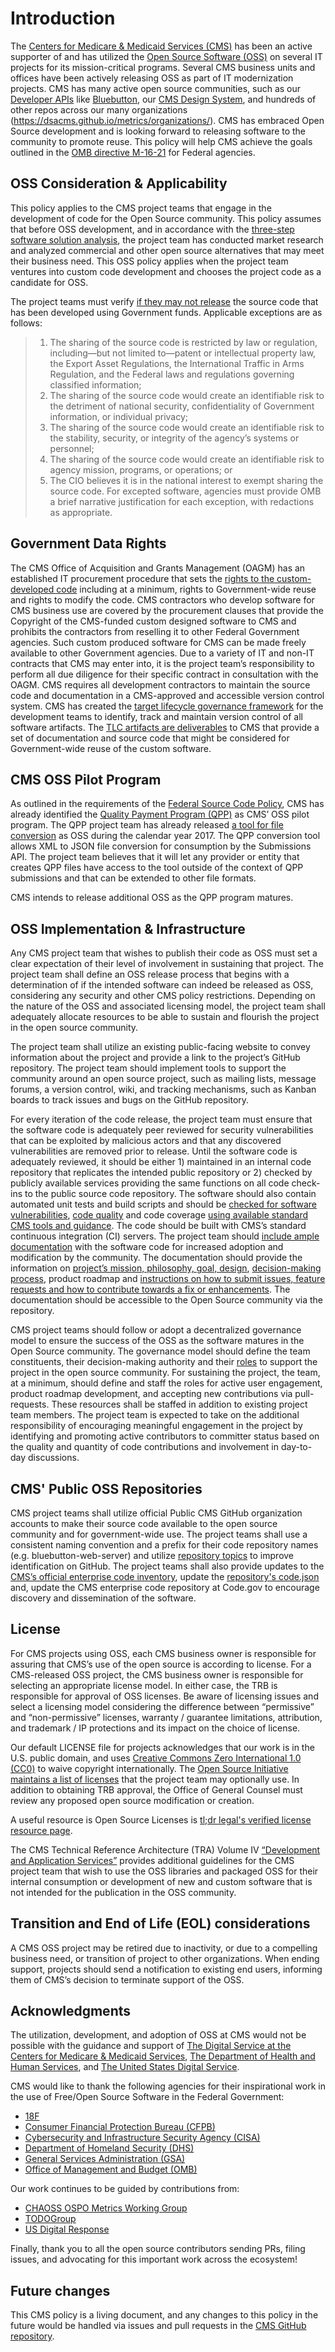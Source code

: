 # Introduction

The [Centers for Medicare & Medicaid Services (CMS)](https://www.cms.gov) has been an active supporter of and has utilized the [Open Source Software (OSS)](https://www.cms.gov/tra/Application_Development/AD_0210_Open_Source_Overview.htm) on several IT projects for its mission-critical programs. Several CMS business units and offices have been actively releasing OSS as part of IT modernization projects. CMS has many active open source communities, such as our [Developer APIs](https://developer.cms.gov/#apis) like [Bluebutton](https://bluebutton.cms.gov/), our [CMS Design System](https://developer.cms.gov/design-system/), and hundreds of other repos across our many organizations (https://dsacms.github.io/metrics/organizations/). CMS has embraced Open Source development and is looking forward to releasing software to the community to promote reuse. This policy will help CMS achieve the goals outlined in the [OMB directive M-16-21](https://www.whitehouse.gov/wp-content/uploads/legacy_drupal_files/omb/memoranda/2016/m_16_21.pdf) for Federal agencies.

## OSS Consideration & Applicability

This policy applies to the CMS project teams that engage in the development of code for the Open Source community. This policy assumes that before OSS development, and in accordance with the [three-step software solution analysis](https://code.gov/agency-compliance/compliance/procurement), the project team has conducted market research and analyzed commercial and other open source alternatives that may meet their business need. This OSS policy applies when the project team ventures into custom code development and chooses the project code as a candidate for OSS.

The project teams must verify [if they may not release](https://www.whitehouse.gov/wp-content/uploads/legacy_drupal_files/omb/memoranda/2016/m_16_21.pdf) the source code that has been developed using Government funds. Applicable exceptions are as follows: 

> 1. The sharing of the source code is restricted by law or regulation, including—but not limited to—patent or intellectual property law, the Export Asset Regulations, the International Traffic in Arms Regulation, and the Federal laws and regulations governing classified information;
> 2. The sharing of the source code would create an identifiable risk to the detriment of national security, confidentiality of Government information, or individual privacy; 
> 3. The sharing of the source code would create an identifiable risk to the stability, security, or integrity of the agency’s systems or personnel; 
> 4. The sharing of the source code would create an identifiable risk to agency mission, programs, or operations; or 
> 5. The CIO believes it is in the national interest to exempt sharing the source code. For excepted software, agencies must provide OMB a brief narrative justification for each exception, with redactions as appropriate.

## Government Data Rights

The CMS Office of Acquisition and Grants Management (OAGM) has an established IT procurement procedure that sets the [rights to the custom-developed code](https://www.acquisition.gov/far/subpart-27.4) including at a minimum, rights to Government-wide reuse and rights to modify the code. CMS contractors who develop software for CMS business use are covered by the procurement clauses that provide the Copyright of the CMS-funded custom designed software to CMS and prohibits the contractors from reselling it to other Federal Government agencies. Such custom produced software for CMS can be made freely available to other Government agencies. Due to a variety of IT and non-IT contracts that CMS may enter into, it is the project team’s responsibility to perform all due diligence for their specific contract in consultation with the OAGM. CMS requires all development contractors to maintain the source code and documentation in a CMS-approved and accessible version control system. CMS has created the [target lifecycle governance framework](https://www.cms.gov/data-research/cms-information-technology/tlc) for the development teams to identify, track and maintain version control of all software artifacts. The [TLC artifacts are deliverables](https://www.cms.gov/files/document/cms-tlc-guidance-document-2023.pdf) to CMS that provide a set of documentation and source code that might be considered for Government-wide reuse of the custom software.

## CMS OSS Pilot Program

As outlined in the requirements of the [Federal Source Code Policy](https://code.gov/#/policy-guide/policy/introduction), CMS has already identified the [Quality Payment Program (QPP)](https://qpp.cms.gov/) as CMS’ OSS pilot program. The QPP project team has already released [a tool for file conversion](https://github.com/CMSgov/qpp-conversion-tool) as OSS during the calendar year 2017. The QPP conversion tool allows XML to JSON file conversion for consumption by the Submissions API.  The project team believes that it will let any provider or entity that creates QPP files have access to the tool outside of the context of QPP submissions and that can be extended to other file formats.

CMS intends to release additional OSS as the QPP program matures.

## OSS Implementation & Infrastructure

Any CMS project team that wishes to publish their code as OSS must set a clear expectation of their level of involvement in sustaining that project. The project team shall define an OSS release process that begins with a determination of if the intended software can indeed be released as OSS, considering any security and other CMS policy restrictions. Depending on the nature of the OSS and associated licensing model, the project team shall adequately allocate resources to be able to sustain and flourish the project in the open source community.

The project team shall utilize an existing public-facing website to convey information about the project and provide a link to the project’s GitHub repository. The project team should implement tools to support the community around an open source project, such as mailing lists, message forums, a version control, wiki, and tracking mechanisms, such as Kanban boards to track issues and bugs on the GitHub repository.

For every iteration of the code release, the project team must ensure that the software code is adequately peer reviewed for security vulnerabilities that can be exploited by malicious actors and that any discovered vulnerabilities are removed prior to release. Until the software code is adequately reviewed, it should be either 1) maintained in an internal code repository that replicates the intended public repository or 2) checked by publicly available services providing the same functions on all code check-ins to the public source code repository. The software should also contain automated unit tests and build scripts and should be [checked for software vulnerabilities](https://github.com/DSACMS/repo-scaffolder/tree/main/tier3/checklist.md#code-analysis), [code quality](https://github.com/DSACMS/repo-scaffolder/tree/main/tier3/checklist.md#code-review) and code coverage [using available standard CMS tools and guidance](https://github.com/DSACMS/repo-scaffolder). The code should be built with CMS’s standard continuous integration (CI) servers. The project team should [include ample documentation](https://github.com/DSACMS/repo-scaffolder/tree/main/tier3) with the software code for increased adoption and modification by the community. The documentation should provide the information on [project’s mission, philosophy, goal, design](https://github.com/DSACMS/https://github.com/DSACMS/repo-scaffolder/blob/main/tier3/%7B%7Bcookiecutter.project_slug%7D%7D/README.md#about-the-project), [decision-making process](https://github.com/DSACMS/repo-scaffolder/blob/main/tier3/%7B%7Bcookiecutter.project_slug%7D%7D/GOVERNANCE.md), product roadmap and [instructions on how to submit issues, feature requests and how to contribute towards a fix or enhancements](https://github.com/DSACMS/repo-scaffolder/blob/main/tier3/%7B%7Bcookiecutter.project_slug%7D%7D/CONTRIBUTING.md). The documentation should be accessible to the Open Source community via the repository.

CMS project teams should follow or adopt a decentralized governance model to ensure the success of the OSS as the software matures in the Open Source community. The governance model should define the team constituents, their decision-making authority and their [roles](https://github.com/DSACMS/repo-scaffolder/blob/main/tier3/%7B%7Bcookiecutter.project_slug%7D%7D/MAINTAINERS.md) to support the project in the open source community. For sustaining the project, the team, at a minimum, should define and staff the roles for active user engagement, product roadmap development, and accepting new contributions via pull-requests. These resources shall be staffed in addition to existing project team members. The project team is expected to take on the additional responsibility of encouraging meaningful engagement in the project by identifying and promoting active contributors to committer status based on the quality and quantity of code contributions and involvement in day-to-day discussions.

## CMS' Public OSS Repositories

CMS project teams shall utilize official Public CMS GitHub organization accounts to make their source code available to the open source community and for government-wide use. The project teams shall use a consistent naming convention and a prefix for their code repository names (e.g. bluebutton-web-server) and utilize [repository topics](https://github.com/DSACMS/repo-scaffolder/blob/main/tier3/checklist.md#review-repository-details) to improve identification on GitHub. The project teams shall also provide updates to the [CMS’s official enterprise code inventory](https://dsacms.github.io/metrics/projects/), update the [repository's code.json](https://github.com/DSACMS/repo-scaffolder/blob/main/README.md#add-codejson-to-your-project) and, update the CMS enterprise code repository at Code.gov to encourage discovery and dissemination of the software.

## License

For CMS projects using OSS, each CMS business owner is responsible for assuring that CMS’s use of the open source is according to license. For a CMS-released OSS project, the CMS business owner is responsible for selecting an appropriate license model. In either case, the TRB is responsible for approval of OSS licenses. 
Be aware of licensing issues and select a licensing model considering the difference between “permissive” and “non-permissive” licenses, warranty / guarantee limitations, attribution, and trademark / IP protections and its impact on the choice of license.

 Our default LICENSE file for projects acknowledges that our work is in the U.S. public domain, and uses [Creative Commons Zero International 1.0 (CC0)](https://creativecommons.org/publicdomain/zero/1.0/) to waive copyright internationally. The [Open Source Initiative maintains a list of licenses](https://opensource.org/licenses?categories=popular-strong-community) that the project team may optionally use. In addition to obtaining TRB approval, the Office of General Counsel must review any proposed open source modification or creation.

A useful resource is Open Source Licenses is [tl;dr legal's verified license resource page](https://www.tldrlegal.com/verified#verified-licenses).

The CMS Technical Reference Architecture (TRA) Volume IV [“Development and Application Services”](https://www.cms.gov/tra/Application_Development/AD_0010_Application_Introduction.htm) provides additional guidelines for the CMS project team that wish to use the OSS libraries and packaged OSS for their internal consumption or development of new and custom software that is not intended for the publication in the OSS community.

## Transition and End of Life (EOL) considerations

A CMS OSS project may be retired due to inactivity, or due to a compelling business need, or transition of project to other organizations. When ending support, projects should send a notification to existing end users, informing them of CMS’s decision to terminate support of the OSS.

## Acknowledgments

The utilization, development, and adoption of OSS at CMS would not be possible with the guidance and support of [The Digital Service at the Centers for Medicare & Medicaid Services](https://cms.gov/digital-service), [The Department of Health and Human Services](https://hhs.gov), and [The United States Digital Service](https://www.usds.gov).

CMS would like to thank the following agencies for their inspirational work in the use of Free/Open Source Software in the Federal Government:
- [18F](https://github.com/18F/open-source-policy/blob/master/policy.md)
- [Consumer Financial Protection Bureau (CFPB)](https://github.com/cfpb/source-code-policy/blob/gh-pages/cfpb-source-code-policy.md)
- [Cybersecurity and Infrastructure Security Agency (CISA)](https://github.com/cisagov/development-guide/blob/develop/open-source-policy/policy.md)
- [Department of Homeland Security (DHS)](https://www.dhs.gov/scip)
- [General Services Administration (GSA)](https://open.gsa.gov/oss/)
- [Office of Management and Budget (OMB)](https://www.whitehouse.gov/wp-content/uploads/legacy_drupal_files/omb/memoranda/2016/m_16_21.pdf)

Our work continues to be guided by contributions from:
- [CHAOSS OSPO Metrics Working Group](https://chaoss.community)
- [TODOGroup](https://todogroup.org)
- [US Digital Response](https://www.usdigitalresponse.org)

Finally, thank you to all the open source contributors sending PRs, filing issues, and advocating for this important work across the ecosystem!

## Future changes

This CMS policy is a living document, and any changes to this policy in the future would be handled via issues and pull requests in the [CMS GitHub repository](https://github.com/CMSgov/cms-open-source-policy).